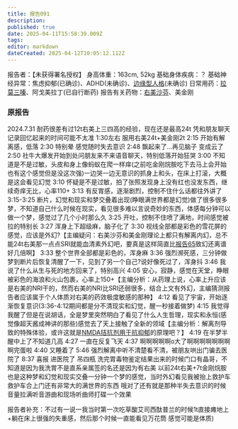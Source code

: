 ```yaml
---
title: 报告091
description: 
published: true
date: 2025-04-11T15:58:39.009Z
tags: 
editor: markdown
dateCreated: 2025-04-12T10:05:12.112Z
---
```


报告者：【未获得署名授权】
身高体重：163cm, 52kg
基础身体疾病：？
基础神经异常：焦虑抑郁(已确诊)、ADHD(未确诊)、[边缘型人格](/BPD/)(未确诊)
日常用药：[拉莫三嗪](/LTG/)、阿戈美拉丁(已自行断药)
报告有关药物：[右美沙芬](/DXM/)、美金刚

### 原报告
2024.7.31
耐药很差有过12t右美上三四高的经验，现在还是最高24t 凭和朋友聊天记录回忆起来的时间可能不太准
1:30左右 服用右美24t+美金刚2t
2:15 开始有解离感，低落
2:30 特别晕 感觉随时失去意识
2:48 飘起来了...再见脑子 变成云了
2:50 社牛大爆发开始到处问朋友来不来语音聊天，特别低落开始狂哭
3:00 不知道是不是过敏，头皮和身上像蚂蚁在爬一样痒(之前吃金刚烷胺吃下去马上会开始也有这个感觉但是没这次强)一边哭一边无意识的抓身上和头，在床上打滚，大概是这会看见幻觉
3:10 怀疑是不是过敏，拍了张照发现身上没有红也没发东西，继续奇痒无比，心率110+
3:13 有反胃感，逐渐剧烈，控制不住什么话都往外讲了
3:15-3:25 断片，幻觉和现实和梦交叠着出现(睁眼满世界都是幻觉)做了很多很多梦，不知道自己什么时候在现实，看见很多难以言说奇妙的东西，体感每分钟可以做一个梦，感觉过了几个小时那么久
3:25 开吐，控制不住喷了满地，时间感觉被拉的特别长
3:27 浑身上下超级麻，脑子化了
3:30 视线全部都是彩色的雪花屏的感觉，应该是外幻?【主编疑问：右美沙芬和美金刚理论上都只有解离内幻，总不能24t右美那一点点SRI就能血清素外幻吧，要真是这样简直比[报告65](/report/RP065/)致幻还离谱好几倍啊】
3:33 整个世界全部都是彩色的，浑身麻
3:36 强烈濒死感，三分钟做梦到断片后恢复清醒了一下，见到了另一个自己?说好像死过了，浑身抖
3:46 我说了什么从生与死的地方回来了，特别高兴
4:05 安心，寂静，感觉在天堂，睁眼被彩色的海浪和火山包裹，心率上150+【主编分析：从药理上说，心率上升应该是右美的NRI干的，然而右美的NRI比SRI还弱很多，结合上文有外幻，主编猜测报告者应该属于个人体质对右美的药效极度敏感的那种】
4:12 看见了宇宙，开始逐渐恢复意识(3:36-4:12期间都是分不清现实和幻觉，醒一秒接着做梦)
4:15 我觉得我醒了但是在说胡话，全是梦里突然明白了看见了什么人生哲理，现实和永恒(感觉像超天酱成神讲的那些)感觉去了天上接触了全新的领域【主编分析：解离剂导致的特殊体验，或许这就是[NMDA拮抗剂用于抗抑郁](/NMDA%E6%8A%97%E6%8A%91%E9%83%81/)的原理吧？】
4:19 在半梦半醒中上了不知道几高
4:27 一直在反复飞天
4:37 啊啊啊啊啊o大了啊啊啊啊啊啊啊啊完蛋啦
4:40 又睡着了
5:46 强烈解离中听不清楚看不清，被朋友哄出门骗去医院了
8:37 喜报 进医院了 吊四瓶
洗完胃毒物鉴定结果出来的时候门口有晶哥，不知道是因为我洗胃不是直系亲属签的名还是因为有右美
以前24t右美+7t金刚烷胺也是这种梦和幻觉和现实交叠一分钟一个梦的感觉，当时外幻看见我被抬上救护车救护车合上门还有非常大的满世界的东西
哦对了还有就是那种半失去意识的时候音量拉满听音游曲和现场听曲师打碟一个效果

报告者补充：不过有一说一我当时第一次吃草酸艾司西酞普兰的时候1t直接瘫地上+躺在床上很强的失重感，然后那个时候一直能看见万花筒 感觉可能是体质)
